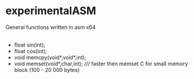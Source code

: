 # experimentalASM
General functions written in asm x64
<br><br>
<ul>
  <li> float sin(int);
  <li> float cos(int);
  <li> void memcpy(void*,void*,int);
  <li> void memset(void*,char,int); /// faster then memset C for small memory block (100 - 20 000 bytes)
</ul>
